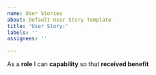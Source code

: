 ```yaml
---
name: User Stories
about: Default User Story Template
title: 'User Story:'
labels: ''
assignees: ''

---
```


As a **role** I can **capability** so that **received benefit**
